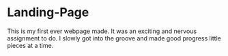 # Landing-Page

This is my first ever webpage made. It was an exciting and nervous assignment to do. 
I slowly got into the groove and made good progress little pieces at a time.